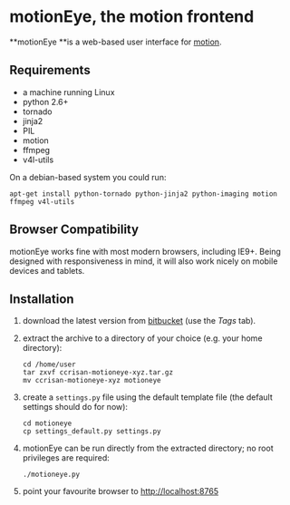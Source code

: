 # motionEye, the motion frontend #

**motionEye **is a web-based user interface for [motion](http://www.lavrsen.dk/foswiki/bin/view/Motion).

## Requirements ##

 * a machine running Linux
 * python 2.6+
 * tornado
 * jinja2
 * PIL
 * motion
 * ffmpeg
 * v4l-utils

On a debian-based system you could run:

    apt-get install python-tornado python-jinja2 python-imaging motion ffmpeg v4l-utils

## Browser Compatibility ##

motionEye works fine with most modern browsers, including IE9+.
Being designed with responsiveness in mind, it will also work nicely on mobile devices and tablets.

## Installation ##

 1. download the latest version from [bitbucket](https://bitbucket.org/ccrisan/motioneye/downloads) (use the *Tags* tab).
 2. extract the archive to a directory of your choice (e.g. your home directory):
 
        cd /home/user
        tar zxvf ccrisan-motioneye-xyz.tar.gz
        mv ccrisan-motioneye-xyz motioneye
 
 3. create a `settings.py` file using the default template file (the default settings should do for now):

        cd motioneye 
        cp settings_default.py settings.py
 
 4. motionEye can be run directly from the extracted directory; no root privileges are required:
 
        ./motioneye.py
 
 5. point your favourite browser to <http://localhost:8765>

